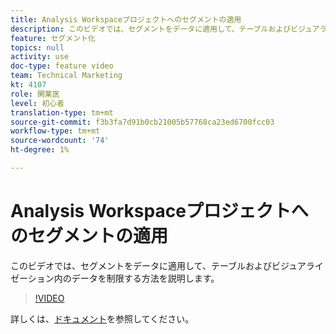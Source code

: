```yaml
---
title: Analysis Workspaceプロジェクトへのセグメントの適用
description: このビデオでは、セグメントをデータに適用して、テーブルおよびビジュアライゼーション内のデータを制限する方法を説明します。
feature: セグメント化
topics: null
activity: use
doc-type: feature video
team: Technical Marketing
kt: 4107
role: 開業医
level: 初心者
translation-type: tm+mt
source-git-commit: f3b3fa7d91b0cb21005b57768ca23ed6700fcc03
workflow-type: tm+mt
source-wordcount: '74'
ht-degree: 1%

---
```



# Analysis Workspaceプロジェクトへのセグメントの適用

このビデオでは、セグメントをデータに適用して、テーブルおよびビジュアライゼーション内のデータを制限する方法を説明します。

>[!VIDEO](https://video.tv.adobe.com/v/30994/?quality=12)

詳しくは、[ドキュメント](https://docs.adobe.com/content/help/en/analytics/components/segmentation/segmentation-workflow/t-seg-apply.html)を参照してください。

